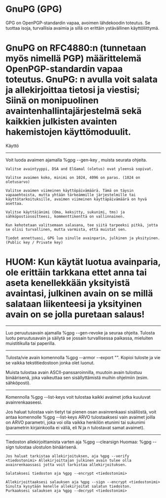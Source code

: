 # GnuPG (GPG)
GPG on OpenPGP-standardin vapaa, avoimen lähdekoodin toteutus. Se tuottaa isoja, turvallisia avaimia ja sillä on erittäin ystävällinen käyttöliittymä.<br />

# GnuPG on RFC4880:n (tunnetaan myös nimellä PGP) määrittelemä OpenPGP-standardin vapaa toteutus. GnuPG: n avulla voit salata ja allekirjoittaa tietosi ja viestisi; Siinä on monipuolinen avaintenhallintajärjestelmä sekä kaikkien julkisten avainten hakemistojen käyttömoduulit.

Käyttö<br />
________________________________________
Voit luoda avaimen ajamalla %gpg --gen-key , muista seurata ohjeita. <br />

    Valitse avaintyyppi, DSA and ElGamal (oletus) ovat yleensä sopivat.

    Valitse avaimen koko, minimi on 1024, 4096 on paras. (1024 on oletusarvo)

    Valitse avaimen viimeinen käyttöpäivämäärä. Tämä on täysin vapaaehtoista, mutta yhtään tärkeämmille järjestelmille tai käyttötarkoituksille, avaimen viimeinen käyttäpäivämäärä on hyvä asettaa.

    Valitse käyttäjänimi (Oma, keksitty, sukunimi, tms) ja sähköpostiosoitteesi, kommenttikenttä on vallinnainen.

    Kun kehotetaan valitsemaan salasana, tee siitä tarpeeksi pitkä, jotta se olisi turvallinen, mutta varmista, että muistat sen.

    Tiedot annettuasi, GPG luo sinulle avainparin, julkinen ja yksityinen. (Public key / Private key)

# HUOM: Kun käytät luotua avainparia, ole erittäin tarkkana ettet anna tai aseta kenellekkään yksityistä avaintasi, julkinen avain on se millä salataan liikenteesi ja yksityinen avain on se jolla puretaan salaus!
_________________________________________
Luo peruutusavain ajamalla %gpg --gen-revoke ja seuraa ohjeita. Tulosta luotu peruutusavain ja säilytä se jossain turvallisessa paikassa, mieluiten muistitikulla tai paperilla. <br />
_________________________________________

Tulosta/vie avain komennolla %gpg --armor --export "<oma nimi>". Kopioi tuloste ja vie se vaikka tekstitiedostoon jonka olet luonut. <br /> 
	
Muista tulostaa avain ASCII-panssaroinnilla, muutoin avain tulostuu binäärisenä, joka vaikeuttaa sen sisällyttämistä muihin ohjelmiin (esim. sähköposti). 
_________________________________________

Komennolla %gpg --list-keys voit tulostaa kaikki avaimet jotka kuuluvat avainrenkaaseesi. <br />

Jos haluat tulostaa vain tietyt tai pienen osan avainrenkaasi sisällöstä, voit antaa komennolle %gpg --list-keys ARVO tulostaaksesi vain avaimet joilla on ARVO parametri, joka voi olla vaikka henkilön etunimi tai sukunimi (parametrin kirjainkoolla ei väliä, eli N ja n tulostavat samat avaimet).
_________________________________________

Tiedoston allekirjoittamista varten aja %gpg --clearsign <tiedostonimi> Huomaa: %gpg --sign <tiedostonimi> tulostaa ulostulon binäärisenä. <br />

	Jos haluat tarkistaa allekirjoituksen, aja %gpg --verify <tiedostonimi> Allekirjoittajan julkinen avain tulee olla avainrenkaassasi jotta voit tarkistaa allekirjoituksen.

	Salataksesi tiedoston aja %gpg --encrypt <tiedostonimi>

	Allekirjoittaaksesi salauksen aja %gpg --sign --encrypt <tiedostonimi> Sinulta kysytään kenelle allekirjoitat salatun tiedoston.
	Purkaaksesi salauksen aja %gpg --decrypt <tiedostonimi> 
